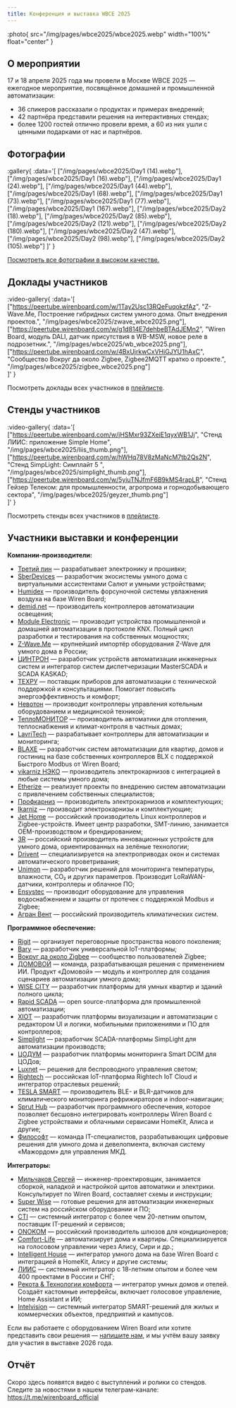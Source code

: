 ```yaml
---
title: Конференция и выставка WBCE 2025
---
```


:photo{
    src="/img/pages/wbce2025/wbce2025.webp"
    width="100%"
    float="center"
}

## О мероприятии

17 и 18 апреля 2025 года мы провели в Москве WBCE 2025 — ежегодное мероприятие, посвящённое домашней и промышленной автоматизации:

- 36 спикеров рассказали о продуктах и примерах внедрений;
- 42 партнёра представили решения на интерактивных стендах;
- более 1200 гостей отлично провели время, а 60 из них ушли с ценными подарками от нас и партнёров.

## Фотографии

:gallery{ :data='[
  ["/img/pages/wbce2025/Day1 (14).webp"],
  ["/img/pages/wbce2025/Day1 (16).webp"],
  ["/img/pages/wbce2025/Day1 (24).webp"],
  ["/img/pages/wbce2025/Day1 (44).webp"],
  ["/img/pages/wbce2025/Day1 (68).webp"],
  ["/img/pages/wbce2025/Day1 (73).webp"],
  ["/img/pages/wbce2025/Day1 (77).webp"],
  ["/img/pages/wbce2025/Day1 (167).webp"],
  ["/img/pages/wbce2025/Day2 (18).webp"],
  ["/img/pages/wbce2025/Day2 (85).webp"],
  ["/img/pages/wbce2025/Day2 (121).webp"],
  ["/img/pages/wbce2025/Day2 (180).webp"],
  ["/img/pages/wbce2025/Day2 (47).webp"],
  ["/img/pages/wbce2025/Day2 (98).webp"],
  ["/img/pages/wbce2025/Day2 (105).webp"]
]' }

[Посмотреть все фотографии в высоком качестве.](https://drive.google.com/drive/folders/1j84Z0qJt3SEgf0TCQkfZPH7UQGf7gplw?usp=sharing)

## Доклады участников

:video-gallery{
    :data='[
        ["https://peertube.wirenboard.com/w/1Tay2Usc13RQeFuqokzfAz", "Z-Wave.Me, Построение гибридных систем умного дома. Опыт внедрения проектов.", "/img/pages/wbce2025/zwave_wbce2025.png"],
        ["https://peertube.wirenboard.com/w/g1d814E7dehbeBTAdJEMn2", "Wiren Board, модуль DALI, датчик присутствия в WB-MSW, новое реле в подрозетник.", "/img/pages/wbce2025/wb_wbce2025.png"],
        ["https://peertube.wirenboard.com/w/4BxUjrkwCxVHiGJYU1hAxC", "Сообщество Вокруг да около Zigbee, Zigbee2MQTT кратко о проекте.", "/img/pages/wbce2025/zigbee_wbce2025.png"]       
    ]'
}

Посмотреть доклады всех участников в [плейлисте](https://peertube.wirenboard.com/w/p/ni8JrnwNqfDty1oTUWtnzD?playlistPosition=1).

## Стенды участников

:video-gallery{
    :data='[
        ["https://peertube.wirenboard.com/w/jHSMxr93ZXeiE1qyxWB1Jj", "Стенд ЛИИС: приложение Simple Home", "/img/pages/wbce2025/liis_thumb.png"],
        ["https://peertube.wirenboard.com/w/hWHq78V8zMaNcM7tb2Qs2N", "Стенд SimpLight: Симплайт 5 ", "/img/pages/wbce2025/simplight_thumb.png"],
        ["https://peertube.wirenboard.com/w/5yiuTNJfmF6B9kMS4rapLR", "Стенд Гейзер Телеком: для промышленности, агропрома и горнодобывающего сектора", "/img/pages/wbce2025/geyzer_thumb.png"]       
    ]'
}

Посмотреть стенды всех участников в [плейлисте](https://peertube.wirenboard.com/w/p/vTKZfYGascJLRin8c4gWFr?playlistPosition=1).

## Участники выставки и конференции

**Компании-производители:**

- [Третий пин](https://thirdpin.io/) — разрабатывает электронику и прошивки;
- [SberDevices](https://sberdevices.ru/) — разработчик экосистемы умного дома с виртуальными ассистентами Салют и умными устройствами;
- [Humidex](https://humidex.ru/) — производитель форсуночной системы увлажнения воздуха на базе Wiren Board;
- [demid.net](https://demid.net/) — производитель контроллеров автоматизации освещения;
- [Module Electronic](https://module-electronic.ru/) — производит устройства промышленной и домашней автоматизации в протоколе KNX. Полный цикл разработки и тестирования на собственных мощностях;
- [Z-Wave.Me](https://rus.z-wave.me/) — крупнейший импортёр оборудования Z-Wave для умного дома в России;
- [ЦИНТРОН](https://cyntron.ru/) — разработчик устройств автоматизации инженерных систем и интегратор систем диспетчеризации MasterSCADA и SCADA KASKAD;
- [ТЕХРУ](https://sinum-tech.ru/) — поставщик приборов для автоматизации с технической поддержкой и консультациями. Помогает повысить энергоэффективность и комфорт;
- [Невотон](https://nevoton.ru/) — производит контроллеры управления котельным оборудованием и медицинской техникой;
- [ТеплоМОНИТОР](http://teplostart.ru/) — производитель автоматики для отопления, теплоснабжения и климат-контроля в частных домах;
- [LavriTech](https://lavritech.com/) — разрабатывает контроллеры для автоматизации и мониторинга;
- [BLAXE](https://blaxe.ru/) — разработчик систем автоматизации для квартир, домов и гостиниц на базе собственных контроллеров BLX с поддержкой Быстрого Modbus от Wiren Board;
- [vikarniz НЭКО](https://vikarniz.ru/) — производитель электрокарнизов с интеграцией в любые системы умного дома;
- [Etherize](https://etherize.ru/) — реализует проекты по внедрению систем автоматизации с привлечением собственных специалистов;
- [Профкарниз](https://profkarniz.ru/) — производитель электрокарнизов и комплектующих;
- [Ikarniz](https://ikarniz.ru/) — производит электрокарнизы и комплектующие;
- [Jet Home](https://jethome.ru/?sl=ru) — российский производитель Linux контроллеров и Zigbee-устройств. Имеет центр разработки, SMT-линию, занимается OEM-производством и брендированием;
- [3R](https://3r.ru/) — российский производитель инновационных устройств для умного дома, ориентированных на зелёные технологии;
- [Drivent](https://t.me/Drivent) — специализируется на электроприводах окон и системах автоматического проветривания;
- [Unimon](http://unimon.ru/) — разработчик решений для мониторинга температуры, влажности, CO₂ и других параметров. Производит LoRaWAN-датчики, контроллеры и облачное ПО;
- [Ensystec](http://ensystec.ru/) — производит оборудование для управления водоснабжением и защиты от протечек с поддержкой Modbus и Zigbee;
- [Агран Вент](http://agranvent.ru/) — российский производитель климатических систем.

**Программное обеспечение:**

- [Rigit](https://rigit.ru/) — организует переговорные пространства нового поколения;
- [Bary](https://bary.io/) — разработчик универсальной IoT-платформы;
- [Вокруг да около Zigbee](https://t.me/zigbeer) — сообщество пользователей Zigbee;
- [ДОМОВОЙ](https://www.masicteam.ru/) — команда, разрабатывающая решения с применением ИИ. Продукт «Домовой» — модуль и контроллер для создания сценариев автоматизации умного дома;
- [WISE CITY](https://wisecity.ru/) — разработчик платформы для умных квартир и зданий полного цикла;
- [Rapid SCADA](https://rapidscada.ru/) — open source-платформа для промышленной автоматизации;
- [XIOT](https://xiot.ru/ru/) — разработчик платформы визуализации и автоматизации с редактором UI и логики, мобильными приложениями и ПО для контроллеров;
- [Simplight](https://simplight.ru/) — разработчик SCADA-платформы SimpLight для автоматизации производств;
- [ЦОДУМ](https://smartdcim.ru/) — разработчик платформы мониторинга Smart DCIM для ЦОДов;
- [Luxnet](https://luxnet.pro/) — решения для беспроводного управления светом;
- [Rightech](https://rightech.io/ru) — российская IoT-платформа Rightech IoT Cloud и интегратор отраслевых решений;
- [TESLA SMART](https://www.tesliot.com/) — производитель BLE- и BLR-датчиков для климатического мониторинга рефрижираторов и indoor-навигации;
- [Sprut Hub](https://spruthub.ru/) — разработчик программного обеспечения, которое позволяет бесшовно интегрировать контроллеры Wiren Board с Zigbee устройствами и облачными сервисами HomeKit, Алиса и другие;
- [Философт](https://filo-soft.ru/) — команда IT-специалистов, разрабатывающих цифровые решения для умного дома и девелопмента, включая систему «Мажордом» для управления МКД.

**Интеграторы:**

- [Мильчаков Сергей](https://habr.com/ru/articles/894036/) — инженер-проектировщик, занимается сборкой, наладкой и настройкой щитов автоматики и электрики. Консультирует по Wiren Board, составляет схемы и инструкции;
- [Super Wise](http://superwise.ru/) — готовые решения для автоматизации инженерных систем на российском оборудовании и ПО;
- [CTI](https://www.cti.ru/) — системный интегратор с более чем 20-летним опытом, поставщик IT-решений и сервисов;
- [ONOKOM](https://onokom.ru/) — российский производитель шлюзов для кондиционеров;
- [Comfort-Life](https://comf.life/) — автоматизирует дома и квартиры. Специализируется на голосовом управлении через Алису, Сири и др.;
- [Intelligent House](http://i-intelligent.ru/) — интегратор умного дома на базе Wiren Board с интеграцией в HomeKit, Алису и другие системы;
- [ЛИИС](https://simplehome.liis.su/) — системный интегратор с 18-летним опытом и более чем 400 проектами в России и СНГ;
- [Рекота & Технологии комфорта](http://recota.ru/) — интегратор умных домов и отелей. Создаёт кастомные интерфейсы, включает голосовое управление, Home Assistant и ИИ;
- [Intelvision](http://intelvision.ru/) — системный интегратор SMART-решений для жилых и коммерческих объектов, предприятий и кампусов.

Если вы работаете с оборудованием Wiren Board или хотите представить свои решения — [напишите нам](https://wirenboard.com/ru/pages/contacts/), и мы учтём вашу заявку для участия в выставке 2026 года.

## Отчёт
Скоро здесь появятся видео с выступлений и ролики со стендов. Следите за новостями в нашем телеграм-канале: https://t.me/wirenboard_official
